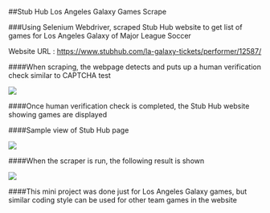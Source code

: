 ##Stub Hub Los Angeles Galaxy Games Scrape

###Using Selenium Webdriver, scraped Stub Hub website to get list of games for Los Angeles Galaxy of Major League Soccer

Website URL : https://www.stubhub.com/la-galaxy-tickets/performer/12587/

####When scraping, the webpage detects and puts up a human verification check similar to CAPTCHA test

<img src='/images/Human_Check.png'>

####Once human verification check is completed, the Stub Hub website showing games are displayed

####Sample view of Stub Hub page

<img src='/images/Sample_Games_Site.png'>

####When the scraper is run, the following result is shown

<img src='/images/Sample_Games_Output.png'>


####This mini project was done just for Los Angeles Galaxy games, but similar coding style can be used for other team games in the website
